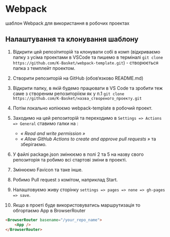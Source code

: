 # Webpack

шаблон Webpack для використання в робочих проектах

## Налаштування та клонування шаблону

1. Відкрити цей репозітиторій та клонувати собі в комп (відкриваємо папку з усіма проектами в VSCode та пишемо в терміналі 
`git clone https://github.com/K-Basket/webpack-template.git`) - створюється папка з темплейт проектом.

2. Створити репозиторій на GitHub (обов‘язково README.md)

3. Відкрити папку, в якій будемо працювати в VS Code та зробити теж саме з створеним репозиторіієм як у п.1 `git clone https://github.com/K-Basket/назва_створеного_проекту.git`

4. Потім локально копіюємо webpack-template в робочий проект.

5. Заходимо на цей репозиторій та переходимо в `Settings => Actions => General` ставимо галки на :
    - _« Read and write permission »_
    - _« Allow GitHub Actions to create and approve pull requests »_ та зберігаємо.

6. У файлі package.json змінюємо в полі 2 та 5 на назву свого репозиторія та робимо всі стартові зміни в проекті.

7. Змінюємо Favicon та таке інше.

8. Робимо Pull request з комітом, наприклад Start.

9. Налаштовуємо живу сторінку `settings => pages => none => gh-pages => save`.

10. Якщо в проеті буде використовуватись маршрутизація то обгортаємо App в BrowserRouter

```html
<BrowserRouter basename="/your_repo_name">
    <App />
</BrowserRouter>
```
